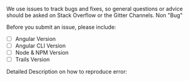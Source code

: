 We use issues to track bugs and fixes, so general questions or advice should be asked on Stack Overflow or the Gitter Channels. Non "Bug"

Before you submit an issue, please include:

- [ ] Angular Version
- [ ] Angular CLI Version
- [ ] Node & NPM Version
- [ ] Trails Version

Detailed Description on how to reproduce error:
